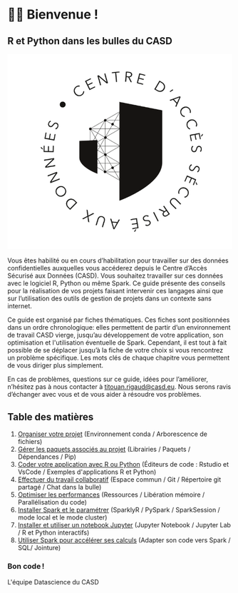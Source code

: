 # 👨🏫 Bienvenue !

## R et Python dans les bulles du CASD

![logo\_casd](chapters/images/CASD.png)

Vous êtes habilité ou en cours d’habilitation pour travailler sur des données confidentielles auxquelles vous accéderez depuis le Centre d’Accès Sécurisé aux Données (CASD). Vous souhaitez travailler sur ces données avec le logiciel R, Python ou même Spark. Ce guide présente des conseils pour la réalisation de vos projets faisant intervenir ces langages ainsi que sur l’utilisation des outils de gestion de projets dans un contexte sans internet.

Ce guide est organisé par fiches thématiques. Ces fiches sont positionnées dans un ordre chronologique: elles permettent de partir d’un environnement de travail CASD vierge, jusqu’au développement de votre application, son optimisation et l'utilisation éventuelle de Spark. Cependant, il est tout à fait possible de se déplacer jusqu’à la fiche de votre choix si vous rencontrez un problème spécifique. Les mots clés de chaque chapitre vous permettent de vous diriger plus simplement.

En cas de problèmes, questions sur ce guide, idées pour l’améliorer, n’hésitez pas à nous contacter à [titouan.rigaud@casd.eu](mailto:titouan.rigaud@casd.eu). Nous serons ravis d’échanger avec vous et de vous aider à résoudre vos problèmes.

## Table des matières

1. [Organiser votre projet](chapters/1\_organise.md) (Environnement conda / Arborescence de fichiers)
2. [Gérer les paquets associés au projet](chapters/2\_packages.md) (Librairies / Paquets / Dépendances / Pip)
3. [Coder votre application avec R ou Python](chapters/3\_code.md) (Éditeurs de code : Rstudio et VsCode / Exemples d'applications R et Python)
4. [Effectuer du travail collaboratif](chapters/4\_collaborate.md) (Espace commun / Git / Répertoire git partagé / Chat dans la bulle)
5. [Optimiser les performances](chapters/5\_performance.md) (Ressources / Libération mémoire / Parallélisation du code)
6. [Installer Spark et le paramétrer](chapters/6\_spark\_install.md) (SparklyR / PySpark / SparkSession / mode local et le mode cluster)
7. [Installer et utiliser un notebook Jupyter](chapters/7\_jupyter\_notebook.md) (Jupyter Notebook / Jupyter Lab / R et Python interactifs)
8. [Utiliser Spark pour accélérer ses calculs](chapters/8\_spark\_usage.md) (Adapter son code vers Spark / SQL/ Jointure)

### Bon code !

L'équipe Datascience du CASD

